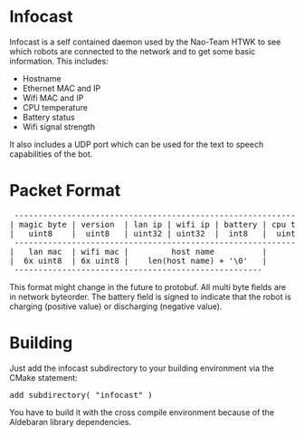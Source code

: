# Infocast

Infocast is a self contained daemon used by the Nao-Team HTWK to see which 
robots are connected to the network and to get some basic information. 
This includes:

* Hostname
* Ethernet MAC and IP
* Wifi MAC and IP
* CPU temperature
* Battery status
* Wifi signal strength

It also includes a UDP port which can be used for the text to speech capabilities of the bot.

# Packet Format 

<pre>
 -------------------------------------------------------------------------------
| magic byte | version  | lan ip | wifi ip | battery | cpu temp | wifi strength |
|   uint8    |  uint8   | uint32 | uint32  |  int8   |  uint8   |    uint8      |
 -------------------------------------------------------------------------------
|   lan mac  | wifi mac |         host name          |  
|  6x uint8  | 6x uint8 |    len(host name) + '\0'   |
 ----------------------------------------------------
</pre>

This format might change in the future to protobuf. All multi byte fields are in
network byteorder. The battery field is signed to indicate that the robot is 
charging (positive value) or discharging (negative value). 

# Building

Just add the infocast subdirectory to your building environment via the CMake
statement:

<pre>add_subdirectory( "infocast" )</pre>

You have to build it with the cross compile environment because of the 
Aldebaran library dependencies.
